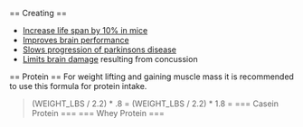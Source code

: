 == Creating ==
* [Increase life span by 10% in mice](http://www.ergo-log.com/creatinelongevity.html)
* [Improves brain performance](http://www.webmd.com/alzheimers/news/20030813/creatine-may-boost-brain-performance)
* [Slows progression of parkinsons disease](http://www.sciencedaily.com/releases/2007/03/070322105343.htm)
* [Limits brain damage](http://www.webmd.com/brain/news/20001102/creatine-may-limit-brain-damage) resulting from concussion

== Protein ==
For weight lifting and gaining muscle mass it is recommended to use this formula for protein intake.
> (WEIGHT_LBS / 2.2) * .8 = 
> (WEIGHT_LBS / 2.2) * 1.8 = 
=== Casein Protein ===
=== Whey Protein ===
